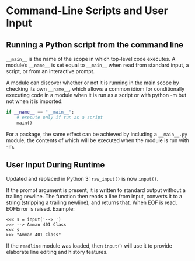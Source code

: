 # Command-Line Scripts and User Input

## Running a Python script from the command line

`__main__` is the name of the scope in which top-level code executes. A module’s `__name__` is set equal to `__main__` when read from standard input, a script, or from an interactive prompt.

A module can discover whether or not it is running in the main scope by checking its own `__name__`, which allows a common idiom for conditionally executing code in a module when it is run as a script or with python -m but not when it is imported:

```python
if __name__ == "__main__":
    # execute only if run as a script
    main()
```
For a package, the same effect can be achieved by including a `__main__.py` module, the contents of which will be executed when the module is run with -m.

## User Input During Runtime

Updated and replaced in Python 3: `raw_input()` is now `input()`.

If the prompt argument is present, it is written to standard output without a trailing newline. The function then reads a line from input, converts it to a string (stripping a trailing newline), and returns that. When EOF is read, EOFError is raised. Example:

```
<<< s = input('--> ')
>>> --> Amman 401 Class
<<< s
>>> "Amman 401 Class"
```

If the `readline` module was loaded, then `input()` will use it to provide elaborate line editing and history features.
